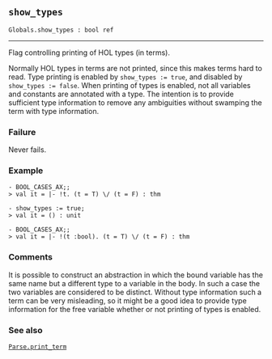 ## `show_types`

``` hol4
Globals.show_types : bool ref
```

------------------------------------------------------------------------

Flag controlling printing of HOL types (in terms).

Normally HOL types in terms are not printed, since this makes terms hard
to read. Type printing is enabled by `show_types := true`, and disabled
by `show_types := false`. When printing of types is enabled, not all
variables and constants are annotated with a type. The intention is to
provide sufficient type information to remove any ambiguities without
swamping the term with type information.

### Failure

Never fails.

### Example

``` hol4
- BOOL_CASES_AX;;
> val it = |- !t. (t = T) \/ (t = F) : thm

- show_types := true;
> val it = () : unit

- BOOL_CASES_AX;;
> val it = |- !(t :bool). (t = T) \/ (t = F) : thm
```

### Comments

It is possible to construct an abstraction in which the bound variable
has the same name but a different type to a variable in the body. In
such a case the two variables are considered to be distinct. Without
type information such a term can be very misleading, so it might be a
good idea to provide type information for the free variable whether or
not printing of types is enabled.

### See also

[`Parse.print_term`](#Parse.print_term)
